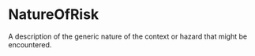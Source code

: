 NatureOfRisk
============

A description of the generic nature of the context or hazard that might be encountered.
